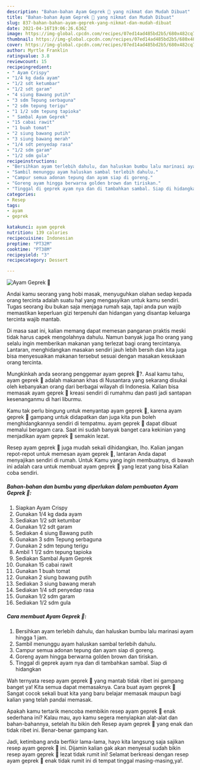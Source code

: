 ```yaml
---
description: "Bahan-bahan Ayam Geprek 🍗 yang nikmat dan Mudah Dibuat"
title: "Bahan-bahan Ayam Geprek 🍗 yang nikmat dan Mudah Dibuat"
slug: 837-bahan-bahan-ayam-geprek-yang-nikmat-dan-mudah-dibuat
date: 2021-04-16T19:06:26.636Z
image: https://img-global.cpcdn.com/recipes/07ed14ad485bd2b5/680x482cq70/ayam-geprek-🍗-foto-resep-utama.jpg
thumbnail: https://img-global.cpcdn.com/recipes/07ed14ad485bd2b5/680x482cq70/ayam-geprek-🍗-foto-resep-utama.jpg
cover: https://img-global.cpcdn.com/recipes/07ed14ad485bd2b5/680x482cq70/ayam-geprek-🍗-foto-resep-utama.jpg
author: Myrtle Franklin
ratingvalue: 3.8
reviewcount: 15
recipeingredient:
- " Ayam Crispy"
- "1/4 kg dada ayam"
- "1/2 sdt ketumbar"
- "1/2 sdt garam"
- "4 siung Bawang putih"
- "3 sdm Tepung serbaguna"
- "2 sdm tepung terigu"
- "1 1/2 sdm tepung tapioka"
- " Sambal Ayam Geprek"
- "15 cabai rawit"
- "1 buah tomat"
- "2 siung bawang putih"
- "3 siung bawang merah"
- "1/4 sdt penyedap rasa"
- "1/2 sdm garam"
- "1/2 sdm gula"
recipeinstructions:
- "Bersihkan ayam terlebih dahulu, dan haluskan bumbu lalu marinasi ayam hingga 1 jam."
- "Sambil menunggu ayam haluskan sambal terlebih dahulu."
- "Campur semua adonan tepung dan ayam siap di goreng."
- "Goreng ayam hingga berwarna golden brown dan tiriskan."
- "Tinggal di geprek ayam nya dan di tambahkan sambal. Siap di hidangkan"
categories:
- Resep
tags:
- ayam
- geprek

katakunci: ayam geprek 
nutrition: 139 calories
recipecuisine: Indonesian
preptime: "PT32M"
cooktime: "PT38M"
recipeyield: "3"
recipecategory: Dessert

---
```



![Ayam Geprek 🍗](https://img-global.cpcdn.com/recipes/07ed14ad485bd2b5/680x482cq70/ayam-geprek-🍗-foto-resep-utama.jpg)

Andai kamu seorang yang hobi masak, menyuguhkan olahan sedap kepada orang tercinta adalah suatu hal yang mengasyikan untuk kamu sendiri. Tugas seorang ibu bukan saja menjaga rumah saja, tapi anda pun wajib memastikan keperluan gizi terpenuhi dan hidangan yang disantap keluarga tercinta wajib mantab.

Di masa  saat ini, kalian memang dapat memesan panganan praktis meski tidak harus capek mengolahnya dahulu. Namun banyak juga lho orang yang selalu ingin memberikan makanan yang terlezat bagi orang tercintanya. Lantaran, menghidangkan masakan sendiri jauh lebih bersih dan kita juga bisa menyesuaikan makanan tersebut sesuai dengan masakan kesukaan orang tercinta. 



Mungkinkah anda seorang penggemar ayam geprek 🍗?. Asal kamu tahu, ayam geprek 🍗 adalah makanan khas di Nusantara yang sekarang disukai oleh kebanyakan orang dari berbagai wilayah di Indonesia. Kalian bisa memasak ayam geprek 🍗 kreasi sendiri di rumahmu dan pasti jadi santapan kesenanganmu di hari liburmu.

Kamu tak perlu bingung untuk menyantap ayam geprek 🍗, karena ayam geprek 🍗 gampang untuk didapatkan dan juga kita pun boleh menghidangkannya sendiri di tempatmu. ayam geprek 🍗 dapat dibuat memalui beragam cara. Saat ini sudah banyak banget cara kekinian yang menjadikan ayam geprek 🍗 semakin lezat.

Resep ayam geprek 🍗 juga mudah sekali dihidangkan, lho. Kalian jangan repot-repot untuk memesan ayam geprek 🍗, lantaran Anda dapat menyajikan sendiri di rumah. Untuk Kamu yang ingin membuatnya, di bawah ini adalah cara untuk membuat ayam geprek 🍗 yang lezat yang bisa Kalian coba sendiri.

<!--inarticleads1-->

##### Bahan-bahan dan bumbu yang diperlukan dalam pembuatan Ayam Geprek 🍗:

1. Siapkan  Ayam Crispy
1. Gunakan 1/4 kg dada ayam
1. Sediakan 1/2 sdt ketumbar
1. Gunakan 1/2 sdt garam
1. Sediakan 4 siung Bawang putih
1. Gunakan 3 sdm Tepung serbaguna
1. Gunakan 2 sdm tepung terigu
1. Ambil 1 1/2 sdm tepung tapioka
1. Sediakan  Sambal Ayam Geprek
1. Gunakan 15 cabai rawit
1. Gunakan 1 buah tomat
1. Gunakan 2 siung bawang putih
1. Sediakan 3 siung bawang merah
1. Sediakan 1/4 sdt penyedap rasa
1. Gunakan 1/2 sdm garam
1. Sediakan 1/2 sdm gula




<!--inarticleads2-->

##### Cara membuat Ayam Geprek 🍗:

1. Bersihkan ayam terlebih dahulu, dan haluskan bumbu lalu marinasi ayam hingga 1 jam.
1. Sambil menunggu ayam haluskan sambal terlebih dahulu.
1. Campur semua adonan tepung dan ayam siap di goreng.
1. Goreng ayam hingga berwarna golden brown dan tiriskan.
1. Tinggal di geprek ayam nya dan di tambahkan sambal. Siap di hidangkan




Wah ternyata resep ayam geprek 🍗 yang mantab tidak ribet ini gampang banget ya! Kita semua dapat memasaknya. Cara buat ayam geprek 🍗 Sangat cocok sekali buat kita yang baru belajar memasak maupun bagi kalian yang telah pandai memasak.

Apakah kamu tertarik mencoba membikin resep ayam geprek 🍗 enak sederhana ini? Kalau mau, ayo kamu segera menyiapkan alat-alat dan bahan-bahannya, setelah itu bikin deh Resep ayam geprek 🍗 yang enak dan tidak ribet ini. Benar-benar gampang kan. 

Jadi, ketimbang anda berfikir lama-lama, hayo kita langsung saja sajikan resep ayam geprek 🍗 ini. Dijamin kalian gak akan menyesal sudah bikin resep ayam geprek 🍗 lezat tidak rumit ini! Selamat berkreasi dengan resep ayam geprek 🍗 enak tidak rumit ini di tempat tinggal masing-masing,ya!.

